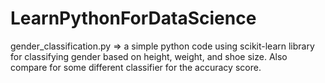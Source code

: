 # LearnPythonForDataScience
gender_classification.py => a simple python code using scikit-learn library for classifying gender based on height, weight, and shoe size. Also compare for some different classifier for the accuracy score.
